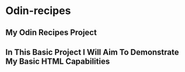 # Odin-recipes

## My Odin Recipes Project

## In This Basic Project I Will Aim To Demonstrate My Basic HTML Capabilities

